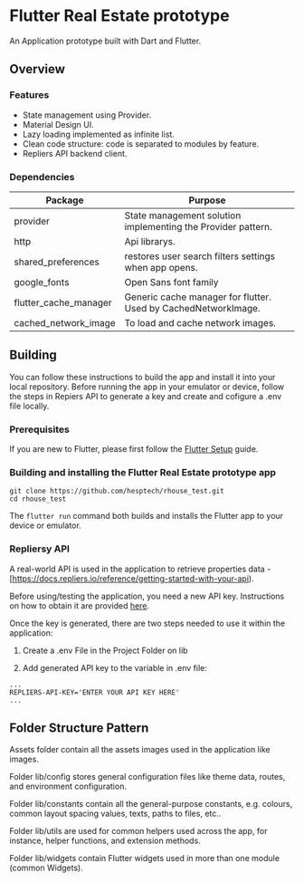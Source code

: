 # Flutter Real Estate prototype

An Application prototype built with Dart and Flutter.

## Overview

### Features

- State management using Provider.
- Material Design UI.
- Lazy loading implemented as infinite list.
- Clean code structure: code is separated to modules by feature.
- Repliers API backend client.

### Dependencies

| Package               | Purpose                                                                                                                    |
| --------------------- | -------------------------------------------------------------------------------------------------------------------------- |
| provider              | State management solution implementing the Provider pattern.                                                               |
| http                  | Api librarys.                                                                                                              |
| shared_preferences    | restores user search filters settings when app opens.                                                                      |
| google_fonts          | Open Sans font family                                                                                                      |
| flutter_cache_manager | Generic cache manager for flutter. Used by CachedNetworkImage.                                                             |
| cached_network_image  | To load and cache network images.                                                                                          |


## Building

You can follow these instructions to build the app and install it into your local repository. Before running the app in your emulator or device, follow the steps in Repiers API to generate a key and create and cofigure a .env file locally.

### Prerequisites

If you are new to Flutter, please first follow the [Flutter Setup](https://flutter.dev/setup/) guide.

### Building and installing the Flutter Real Estate prototype app

```
git clone https://github.com/hesptech/rhouse_test.git
cd rhouse_test
```

The `flutter run` command both builds and installs the Flutter app to your device or emulator.

### Repliersy API

A real-world API is used in the application to retrieve properties data - [https://docs.repliers.io/reference/getting-started-with-your-api).

Before using/testing the application, you need a new API key. Instructions on how to obtain it are provided [here](https://www.repliers.com/request-access).

Once the key is generated, there are two steps needed to use it within the application:

1. Create a .env File in the Project Folder on lib

2. Add generated API key to the variable in .env file:

```
...
REPLIERS-API-KEY='ENTER YOUR API KEY HERE'
...
```

## Folder Structure Pattern

Assets folder contain all the assets images used in the application like images.

Folder lib/config stores general configuration files like theme data, routes, and environment configuration.

Folder lib/constants contain all the general-purpose constants, e.g. colours, common layout spacing values, texts, paths to files, etc..

Folder lib/utils are used for common helpers used across the app, for instance, helper functions, and extension methods.

Folder lib/widgets contain Flutter widgets used in more than one module (common Widgets).
